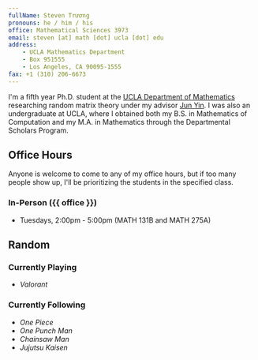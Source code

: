```yaml
---
fullName: Steven Trương
pronouns: he / him / his
office: Mathematical Sciences 3973
email: steven [at] math [dot] ucla [dot] edu
address:
    - UCLA Mathematics Department
    - Box 951555
    - Los Angeles, CA 90095-1555
fax: +1 (310) 206-6673
---
```


I'm a fifth year Ph.D. student at the [UCLA Department of Mathematics](https://ww3.math.ucla.edu/) researching random matrix theory under my advisor [Jun Yin](https://www.math.ucla.edu/~jyin/). I was also an undergraduate at UCLA, where I obtained both my B.S. in Mathematics of Computation and my M.A. in Mathematics through the Departmental Scholars Program.

## Office Hours

Anyone is welcome to come to any of my office hours, but if too many people show up, I'll be prioritizing the students in the specified class.

### In-Person ({{ office }})

-   Tuesdays, 2:00pm - 5:00pm (MATH 131B and MATH 275A)

## Random

### Currently Playing

-   _Valorant_

### Currently Following

-   _One Piece_
-   _One Punch Man_
-   _Chainsaw Man_
-   _Jujutsu Kaisen_
